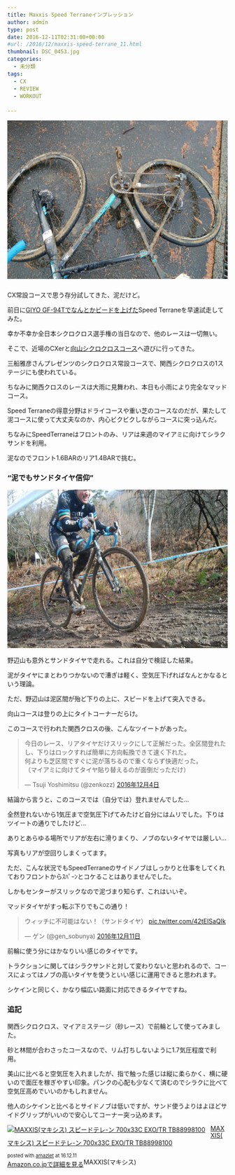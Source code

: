 ```yaml
---
title: Maxxis Speed Terraneインプレッション
author: admin
type: post
date: 2016-12-11T02:31:00+00:00
#url: /2016/12/maxxis-speed-terrane_11.html
thumbnail: DSC_0453.jpg
categories:
  - 未分類
tags:
  - CX
  - REVIEW
  - WORKOUT

---
```

<div class="separator" style="clear: both; text-align: center;">
  <img border="0" height="362" src="./DSC_0453.jpg" width="640" />
</div>

###
CX常設コースで思う存分試してきた、泥だけど。

前日に<a href="/2016/12/maxxis-speed-terrane.html" target="_blank">GIYO GF-94Tでなんとかビードを上げた</a>Speed Terraneを早速試走してみた。

幸か不幸か全日本シクロクロス選手権の当日なので、他のレースは一切無い。

そこで、近場のCXerと<a href="http://www.massaenterprise.com/mukaiyama/cx" target="_blank">向山シクロクロスコース</a>へ遊びに行ってきた。

三船雅彦さんプレゼンツのシクロクロス常設コースで、関西シクロクロスの1ステージにも使われている。

ちなみに関西クロスのレースは大雨に見舞われ、本日も小雨により完全なマッドコース。

Speed Terraneの得意分野はドライコースや重い芝のコースなのだが、果たして泥コースに使って大丈夫なのか、内心ビクビクしながらコースに突っ込んだ。

ちなみにSpeedTerraneはフロントのみ、リアは来週のマイアミに向けてシラクサンドを利用。

泥なのでフロント1.6BARのリア1.4BARで挑む。



### &#8220;泥でもサンドタイヤ信仰&#8221;

<div class="separator" style="clear: both; text-align: center;">
  <img border="0" height="362" src="./DSC_0461.jpg" width="640" />
</div>

野辺山も意外とサンドタイヤで走れる。これは自分で検証した結果。

泥がタイヤにまとわりつかないので漕ぎは軽く、空気圧下げればなんとかなるという理論。

ただ、野辺山は泥区間が殆ど下りの上に、スピードを上げて突入できる。

向山コースは登りの上にタイトコーナーだらけ。

このコースで行われた関西クロスの後、こんなツイートがあった。

<blockquote class="twitter-tweet" data-lang="ja">
  <div dir="ltr" lang="ja">
    今日のレース、リアタイヤだけスリックにして正解だった。全区間登れたし、下りはロックすれば簡単に方向転換できて速く下れた。<br /> 何よりも芝区間ですぐに泥が落ちるので重くならず快適だった。<br /> （マイアミに向けてタイヤ貼り替えるのが面倒だっただけ）
  </div>

  <p>
    — Tsuji Yoshimitsu (@zenkozz) <a href="https://twitter.com/zenkozz/status/805390639269433345">2016年12月4日</a>
  </p>
</blockquote>

結論から言うと、このコースでは（自分では）登れませんでした…

全然登れないから1気圧まで空気圧下げてみたけど自分にはムリでした。下りはツイートの通りでしたけど…

ありとあらゆる場所でリアが左右に滑りまくり、ノブのないタイヤでは厳しい…

写真もリアが空回りしまくってます。

ただ、こんな状況でもSpeedTerraneのサイドノブはしっかりと仕事をしてくれておりフロントからｽﾊﾟｰﾝとコケることはありませんでした。

しかもセンターがスリックなので泥づまり知らず、これはいいぞ。

マッドタイヤがすっ転ぶ下りでもこの通り！

<blockquote class="twitter-tweet" data-lang="ja">
  <div dir="ltr" lang="ja">
    ウィッチに不可能はない！（サンドタイヤ） <a href="https://t.co/42tEISaQIk">pic.twitter.com/42tEISaQIk</a>
  </div>

  <p>
    — ゲン (@gen_sobunya) <a href="https://twitter.com/gen_sobunya/status/807812034658086912">2016年12月11日</a>
  </p>
</blockquote>

前輪に使う分にはかなりいい感じのタイヤです。

トラクションに関してはシラクサンドと対して変わりないと思われるので、コースによってはノブの高いタイヤを使うといい感じに運用できると思われます。

シケインと同じく、かなり幅広い路面に対応できるタイヤですね。



### 追記

関西シクロクロス、マイアミステージ（砂レース）で前輪として使ってみました。

砂と林間が合わさったコースなので、リム打ちしないように1.7気圧程度で利用。

美山に比べると空気圧を入れましたが、指で触った感じは縦に柔らかく、横に硬いので面圧を稼ぎやすい印象。パンクの心配も少なくて済むのでシラクに比べて空気圧高めでいいのかもしれません。

他人のシケインと比べるとサイドノブは低いですが、サンド使うよりはよほどサイドグリップがいいので安心してコーナー突っ込めます。

<div class="amazlet-box" style="margin-bottom: 0px;">
  <div class="amazlet-image" style="float: left; margin: 0px 12px 1px 0px;">
    <a href="http://www.amazon.co.jp/exec/obidos/ASIN/B01M8LR2G6/gensobunya-22/ref=nosim/" name="amazletlink" target="_blank"><img alt="MAXXIS(マキシス) スピードテレ-ン 700x33C EXO/TR TB88998100" src="https://images-fe.ssl-images-amazon.com/images/I/41RCDGuxsYL._SL160_.jpg" style="border: none;" /></a>
  </div>

  <div class="amazlet-info" style="line-height: 120%; margin-bottom: 10px;">
    <div class="amazlet-name" style="line-height: 120%; margin-bottom: 10px;">
<a href="http://www.amazon.co.jp/exec/obidos/ASIN/B01M8LR2G6/gensobunya-22/ref=nosim/" name="amazletlink" target="_blank">MAXXIS(マキシス) スピードテレ-ン 700x33C EXO/TR TB88998100</a></p>

<div class="amazlet-powered-date" style="font-size: 80%; line-height: 120%; margin-top: 5px;">
  posted with <a href="http://www.amazlet.com/" target="_blank" title="amazlet">amazlet</a> at 16.12.11
</div>


<div class="amazlet-detail">
MAXXIS(マキシス)


<div class="amazlet-sub-info" style="float: left;">
<div class="amazlet-link" style="margin-top: 5px;">
  <a href="http://www.amazon.co.jp/exec/obidos/ASIN/B01M8LR2G6/gensobunya-22/ref=nosim/" name="amazletlink" target="_blank">Amazon.co.jpで詳細を見る</a>
</div>

  </div>

  <div class="amazlet-footer" style="clear: left;">
  </div>
</div>